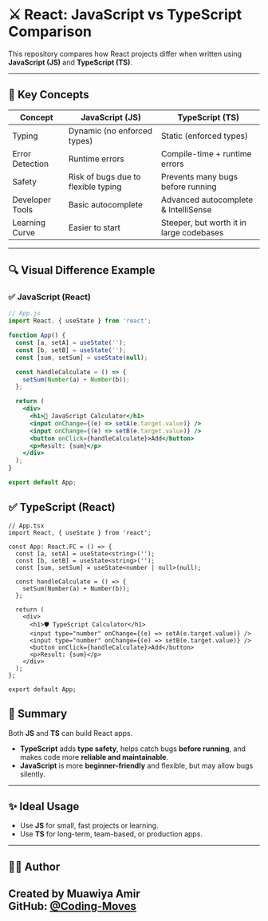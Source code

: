 # ⚔️ React: JavaScript vs TypeScript Comparison

This repository compares how React projects differ when written using **JavaScript (JS)** and **TypeScript (TS)**.

---

## 🧠 Key Concepts

| Concept          | JavaScript (JS)                            | TypeScript (TS)                                 |
|------------------|--------------------------------------------|--------------------------------------------------|
| Typing           | Dynamic (no enforced types)                | Static (enforced types)                         |
| Error Detection  | Runtime errors                             | Compile-time + runtime errors                   |
| Safety           | Risk of bugs due to flexible typing        | Prevents many bugs before running               |
| Developer Tools  | Basic autocomplete                         | Advanced autocomplete & IntelliSense            |
| Learning Curve   | Easier to start                            | Steeper, but worth it in large codebases        |

---

## 🔍 Visual Difference Example

### ✅ JavaScript (React)

```jsx
// App.js
import React, { useState } from 'react';

function App() {
  const [a, setA] = useState('');
  const [b, setB] = useState('');
  const [sum, setSum] = useState(null);

  const handleCalculate = () => {
    setSum(Number(a) + Number(b));
  };

  return (
    <div>
      <h1>🚀 JavaScript Calculator</h1>
      <input onChange={(e) => setA(e.target.value)} />
      <input onChange={(e) => setB(e.target.value)} />
      <button onClick={handleCalculate}>Add</button>
      <p>Result: {sum}</p>
    </div>
  );
}

export default App;
```
## ✅ TypeScript (React)
```
// App.tsx
import React, { useState } from 'react';

const App: React.FC = () => {
  const [a, setA] = useState<string>('');
  const [b, setB] = useState<string>('');
  const [sum, setSum] = useState<number | null>(null);

  const handleCalculate = () => {
    setSum(Number(a) + Number(b));
  };

  return (
    <div>
      <h1>🛡️ TypeScript Calculator</h1>
      <input type="number" onChange={(e) => setA(e.target.value)} />
      <input type="number" onChange={(e) => setB(e.target.value)} />
      <button onClick={handleCalculate}>Add</button>
      <p>Result: {sum}</p>
    </div>
  );
};

export default App;
```
## 📌 Summary

Both **JS** and **TS** can build React apps.

- **TypeScript** adds **type safety**, helps catch bugs **before running**, and makes code more **reliable and maintainable**.
- **JavaScript** is more **beginner-friendly** and flexible, but may allow bugs silently.

---

## ✨ Ideal Usage

- Use **JS** for small, fast projects or learning.
- Use **TS** for long-term, team-based, or production apps.

---

## 👨‍💻 Author

Created by **Muawiya Amir**  
GitHub: [@Coding-Moves](https://github.com/Coding-Moves)
---

